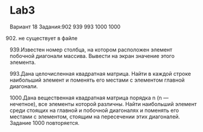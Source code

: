 # Lab3
Вариант 18 Задания:902 939 993 1000 1000

902. не существует в файле

939.Известен номер столбца, на котором расположен элемент побочной диагонали массива. Вывести на экран значение этого элемента.
 
993.Дана целочисленная квадратная матрица. Найти в каждой строке наибольший элемент и поменять его местами с элементом главной диагонали.
 
1000.Дана вещественная квадратная матрица порядка n (n — нечетное), все элементы которой различны. Найти наибольший элемент среди стоящих на главной и побочной диагоналях и поменять его местами с элементом, стоящим на пересечении этих диагоналей.
Задание 1000 повторяется. 

